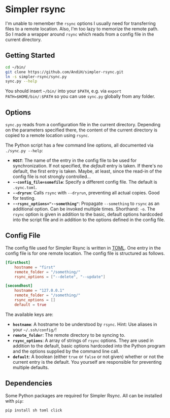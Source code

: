# Simpler rsync

I'm unable to remember the `rsync` options I usually need for transferring files to a remote location. Also, I'm too lazy to memorize the remote path. So I made a wrapper around `rsync` which reads from a config file in the current directory.

## Getting Started

```bash
cd ~/bin/
git clone https://github.com/AndiH/simpler-rsync.git
ln -s simpler-rsync/sync.py
sync.py --help
```

You should insert `~/bin/` into your `$PATH`, e.g. via `export PATH=$HOME/bin/:$PATH` so you can use `sync.py` globally from any folder.

## Options
`sync.py` reads from a configuration file in the current directory. Depending on the parameters specified there, the content of the current directory is copied to a remote location using `rsync`.

The Python script has a few command line options, all documented via `./sync.py --help`:

* **`HOST`**: The name of the entry in the config file to be used for synchronization. If not specified, the *default* entry is taken. If there's no default, the first entry is taken. Maybe, at least, since the read-in of the config file is not strongly controlled…
* **`--config_file=somefile`**: Specify a different config file. The default is `.sync.toml`.
* **`--dryrun`**: Calls `rsync` with `--dryrun`, preventing all actual copies. Good for testing.
* **`--rsync_options="--something"`**: Propagate `--something` to `rsync` as an additional option. Can be invoked multiple times. Shorthand: `-o`. The `rsync` option is given in addition to the basic, default options hardcoded into the script file and in addition to the options defined in the config file.

## Config File
The config file used for Simpler Rsync is written in [TOML](https://github.com/toml-lang/toml). One entry in the config file is for one remote location. The config file is structured as follows.

```toml
[firsthost]
    hostname = "first"
    remote_folder = "/something/"
    rsync_options = ["--delete", "--update"]

[secondhost]
    hostname = "127.0.0.1"
    remote_folder = "/something/"
    rsync_options = []
    default = true
```

The available keys are:

* **`hostname`**: A hostname to be understood by `rsync`. Hint: Use aliases in your `~/.ssh/config/`!
* **`remote_folder`**: The remote directory to be syncing to.
* **`rsync_options`**: A array of strings of `rsync` options. They are used in addition to the default, basic options hardcoded into the Python program and the options supplied by the command line call.
* **`default`**: A boolean (either `true` or `false` or not given) whether or not the current entry is the default. You yourself are responsible for preventing multiple defaults.

## Dependencies
Some Python packages are required for Simpler Rsync. All can be installed with `pip`:

```bash
pip install sh toml click
```

